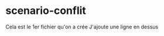 scenario-conflit
================
Cela est le 1er fichier qu'on a crée
J'ajoute une ligne en dessus
